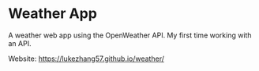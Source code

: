 # Weather App
A weather web app using the OpenWeather API. My first time working with an API.

Website: https://lukezhang57.github.io/weather/
